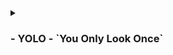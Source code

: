 <details>
<summary><h3>
- <b>YOLO - `You Only Look Once`</b>
</h3></summary>
<h3
    YOLO is a real time object detection algorithm, which is known for its accuracy with minimal background errors it process images at an impressive 45 frames per second
</h3>


R-CNN - Region based Convolution Neural Network (R-CNN)
SUMO - Simulation of Urban MObility
